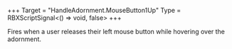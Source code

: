 +++
Target = "HandleAdornment.MouseButton1Up"
Type = RBXScriptSignal<() => void, false>
+++

Fires when a user releases their left mouse button while hovering over the adornment.